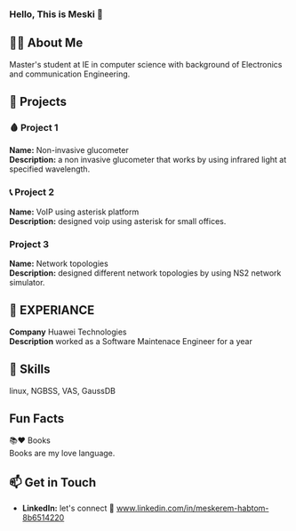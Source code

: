 ### Hello, This is Meski 👋


## 👨‍💻 About Me

 Master's student at IE in computer science with background of Electronics and communication Engineering.

## 🔧 Projects

### 🩸 Project 1

 **Name:** Non-invasive glucometer  
 **Description:** a non invasive glucometer that works by using infrared light at  specified wavelength.
 

### 📞 Project 2 

 **Name:** VoIP using asterisk platform  
 **Description:** designed voip using asterisk for small offices.
 
 ### Project 3

 **Name:** Network topologies    
 **Description:** designed different network topologies by using NS2 network simulator.  

 ## 🔭 EXPERIANCE  
 **Company** Huawei Technologies   
 **Description** worked as a Software Maintenace Engineer for a year

 ## 🚀 Skills
 
 linux, NGBSS, VAS, GaussDB  

 ## Fun Facts

 📚❤ Books  
 Books are my love language.


## 📫 Get in Touch

- **LinkedIn:** let's connect 🤝  www.linkedin.com/in/meskerem-habtom-8b6514220




<!--

Feel free to explore my repositories and connect with me! 🚀
Here are some ideas to get you started:
**Meskeremhab/Meskeremhab** is a ✨ _special_ ✨ repository because its `README.md` (this file) appears on your GitHub profile.
# Meskerem Habtom

- 🔭 I’m currently working on ...
- 🌱 I’m currently learning ...
- 👯 I’m looking to collaborate on ...
- 🤔 I’m looking for help with ...
- 💬 Ask me about ...
- 📫 How to reach me: ...
- 😄 Pronouns: ...
- ⚡ Fun fact: ...
-->
